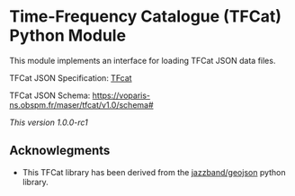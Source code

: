 #  Time-Frequency Catalogue (TFCat) Python Module

This module implements an interface for loading TFCat JSON 
data files. 

TFCat JSON Specification: [TFcat](https://gitlab.obspm.fr/maser/catalogues/catalogue-format)

TFCat JSON Schema: https://voparis-ns.obspm.fr/maser/tfcat/v1.0/schema#

*This version 1.0.0-rc1*

## Acknowlegments
- This TFCat library has been derived from the 
  [jazzband/geojson](https://github.com/jazzband/geojson) python library.
